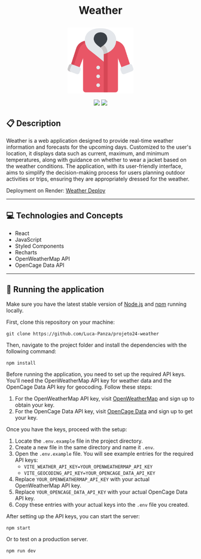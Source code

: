 # <p align = "center"> Weather </p>

<p align="center">
   <img width=176px; src="./src/assets/coat.png"/>
</p>

<p align = "center">
   <img src="https://img.shields.io/badge/author-Luca_Panza-4dae71?style=flat-square" />
   <img src="https://img.shields.io/github/languages/count/Luca-Panza/projeto24-weather?color=4dae71&style=flat-square" />
</p>


##  :clipboard: Description
Weather is a web application designed to provide real-time weather information and forecasts for the upcoming days. Customized to the user's location, it displays data such as current, maximum, and minimum temperatures, along with guidance on whether to wear a jacket based on the weather conditions. The application, with its user-friendly interface, aims to simplify the decision-making process for users planning outdoor activities or trips, ensuring they are appropriately dressed for the weather.

Deployment on Render: <a href="https://projeto24-weather.vercel.app/" target="_blank">Weather Deploy</a>
***

## :computer:	 Technologies and Concepts

- React
- JavaScript
- Styled Components
- Recharts
- OpenWeatherMap API
- OpenCage Data API

***

## 🏁 Running the application

Make sure you have the latest stable version of [Node.js](https://nodejs.org/en/download/) and [npm](https://www.npmjs.com/) running locally.

First, clone this repository on your machine:

```
git clone https://github.com/Luca-Panza/projeto24-weather
```

Then, navigate to the project folder and install the dependencies with the following command:

```
npm install
```

Before running the application, you need to set up the required API keys. You'll need the OpenWeatherMap API key for weather data and the OpenCage Data API key for geocoding. Follow these steps:

1. For the OpenWeatherMap API key, visit [OpenWeatherMap](https://openweathermap.org/api) and sign up to obtain your key.
2. For the OpenCage Data API key, visit [OpenCage Data](https://opencagedata.com/api) and sign up to get your key.

Once you have the keys, proceed with the setup:

1. Locate the `.env.example` file in the project directory.
2. Create a new file in the same directory and name it `.env`.
3. Open the `.env.example` file. You will see example entries for the required API keys:
    - `VITE_WEATHER_API_KEY=YOUR_OPENWEATHERMAP_API_KEY`
    - `VITE_GEOCODING_API_KEY=YOUR_OPENCAGE_DATA_API_KEY`
4. Replace `YOUR_OPENWEATHERMAP_API_KEY` with your actual OpenWeatherMap API key.
5. Replace `YOUR_OPENCAGE_DATA_API_KEY` with your actual OpenCage Data API key.
6. Copy these entries with your actual keys into the `.env` file you created.

After setting up the API keys, you can start the server:

```
npm start
```

Or to test on a production server.

```
npm run dev
```
